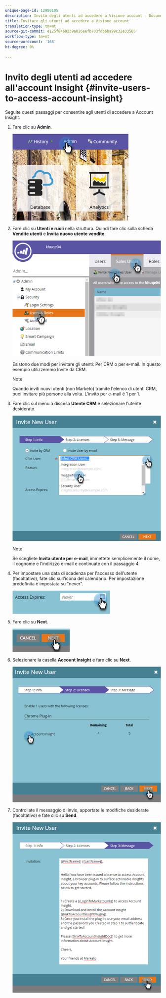 ```yaml
---
unique-page-id: 12980105
description: Invito degli utenti ad accedere a Visione account - Documenti Marketo - Documentazione prodotto
title: Invitare gli utenti ad accedere a Visione account
translation-type: tm+mt
source-git-commit: e125f8469239a026aefb703fdb6ba99c32e33565
workflow-type: tm+mt
source-wordcount: '168'
ht-degree: 0%

---
```



# Invito degli utenti ad accedere all&#39;account Insight {#invite-users-to-access-account-insight}

Seguite questi passaggi per consentire agli utenti di accedere a Account Insight.

1. Fare clic su **Admin**.

   ![](assets/admin-1.png)

1. Fare clic su **Utenti e ruoli** nella struttura. Quindi fare clic sulla scheda **Vendite utenti** e **Invita nuovo utente vendite**.

   ![](assets/two-6.png)

   Esistono due modi per invitare gli utenti: Per CRM o per e-mail. In questo esempio utilizzeremo Invite da CRM.

   >[!NOTE]
   >
   >Quando inviti nuovi utenti (non Marketo) tramite l&#39;elenco di utenti CRM, puoi invitare più persone alla volta. L’invito per e-mail è 1 per 1.

1. Fare clic sul menu a discesa **Utente CRM** e selezionare l&#39;utente desiderato.

   ![](assets/three-5.png)

   >[!NOTE]
   >
   >Se scegliete **Invita utente per e-mail**, immettete semplicemente il nome, il cognome e l&#39;indirizzo e-mail e continuate con il passaggio 4.

1. Per impostare una data di scadenza per l&#39;accesso dell&#39;utente (facoltativo), fate clic sull&#39;icona del calendario. Per impostazione predefinita è impostata su &quot;never&quot;.

   ![](assets/four-5.png)

1. Fare clic su **Next**.

   ![](assets/five-5.png)

1. Selezionare la casella **Account Insight** e fare clic su **Next**.

   ![](assets/six-3.png)

1. Controllate il messaggio di invio, apportate le modifiche desiderate (facoltativo) e fate clic su **Send**.

   ![](assets/seven-2.png)

